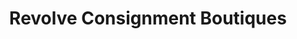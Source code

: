---
title: "Revolve Consignment Boutiques"
url: /boston/revolve-consignment-boutiques/
shop: Kleidung
---